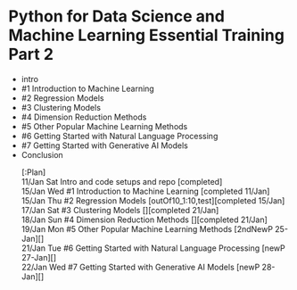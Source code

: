 <h1>Python for Data Science and Machine Learning Essential Training Part 2</h1>

<ul>
    <li>intro</li>
    <li>#1 Introduction to Machine Learning</li>
    <li>#2 Regression Models</li>
    <li>#3 Clustering Models</li>
    <li>#4 Dimension Reduction Methods</li>
    <li>#5 Other Popular Machine Learning Methods</li>
    <li>#6 Getting Started with Natural Language Processing</li>
    <li>#7 Getting Started with Generative AI Models</li>
    <li>Conclusion</li>
</uk>

[:Plan]
<br /> 11/Jan Sat Intro and code setups and repo [completed]
<br /> 15/Jan Wed #1 Introduction to Machine Learning [completed 11/Jan]
<br /> 15/Jan Thu #2 Regression Models [outOf10_1:10,test][completed 15/Jan]
<br /> 17/Jan Sat #3 Clustering Models [][completed 21/Jan]
<br /> 18/Jan Sun #4 Dimension Reduction Methods [][completed 21/Jan]
<br /> 19/Jan Mon #5 Other Popular Machine Learning Methods [2ndNewP 25-Jan][]
<br /> 21/Jan Tue #6 Getting Started with Natural Language Processing [newP 27-Jan][]
<br /> 22/Jan Wed #7 Getting Started with Generative  AI Models [newP 28-Jan][]
